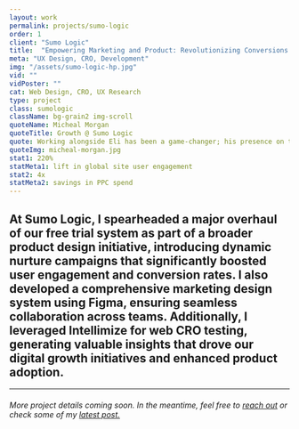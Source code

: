 ```yaml
---
layout: work
permalink: projects/sumo-logic
order: 1
client: "Sumo Logic"
title:  "Empowering Marketing and Product: Revolutionizing Conversions with AI CRO"
meta: "UX Design, CRO, Development"
img: "/assets/sumo-logic-hp.jpg"
vid: ""
vidPoster: ""
cat: Web Design, CRO, UX Research
type: project
class: sumologic
className: bg-grain2 img-scroll
quoteName: Micheal Morgan
quoteTitle: Growth @ Sumo Logic
quote: Working alongside Eli has been a game-changer; his presence on the team has always booster our odds of success. He possesses a rare talent of melding a marketer's strategic mindset with the creative vision of a top-tier designer.
quoteImg: micheal-morgan.jpg
stat1: 220%
statMeta1: lift in global site user engagement
stat2: 4x
statMeta2: savings in PPC spend 
---
```

 
<!-- <img src="{{ page.img }}" />  -->

<!-- <video id="vid" autoplay="" muted="" loop="" poster="https://assets-www.sumologic.com/sumo-hp-vidposter-sm.jpg" data-src="https://assets-www.sumologic.com/banners/hp-hero-trailer23.mp4"></video>
  -->

<section id="proj-intro">
	<h2 class="d2">At Sumo Logic, I spearheaded a major overhaul of our free trial system as part of a broader product design initiative, introducing dynamic nurture campaigns that significantly boosted user engagement and conversion rates. I also developed a comprehensive marketing design system using Figma, ensuring seamless collaboration across teams. Additionally, I leveraged Intellimize for web CRO testing, generating valuable insights that drove our digital growth initiatives and enhanced product adoption.</h2>
</section>

<hr>

<h6 class="mt-3">More project details coming soon. In the meantime, feel free to <a href="/contact">reach out</a> or check some of my <a href="/journal">latest post.</a></h6> 